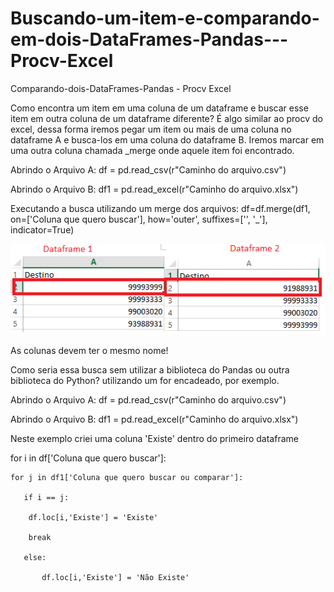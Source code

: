 # Buscando-um-item-e-comparando-em-dois-DataFrames-Pandas---Procv-Excel
Comparando-dois-DataFrames-Pandas - Procv Excel

Como encontra um item em uma coluna de um dataframe e buscar esse item em outra coluna de um dataframe diferente?
É algo similar ao procv do excel, dessa forma iremos pegar um item ou mais de uma coluna no dataframe A e busca-los em uma coluna do dataframe B. Iremos marcar em uma outra coluna chamada _merge onde aquele item foi encontrado.

Abrindo o Arquivo A:
df = pd.read_csv(r"Caminho do arquivo.csv")

Abrindo o Arquivo B:
df1 = pd.read_excel(r"Caminho do arquivo.xlsx")

Executando a busca utilizando um merge dos arquivos:
df=df.merge(df1, on=['Coluna que quero buscar'], how='outer', suffixes=['', '_'], indicator=True)

![alt tag](https://github.com/Vladimirgualberto/Buscando-um-item-e-comparando-em-dois-DataFrames-Pandas---Procv-Excel/blob/main/img/compara%C3%A7%C3%A3o.png?raw=true)

As colunas devem ter o mesmo nome!

Como seria essa busca sem utilizar a biblioteca do Pandas ou outra biblioteca do Python? utilizando um for encadeado, por exemplo.


Abrindo o Arquivo A:
df = pd.read_csv(r"Caminho do arquivo.csv")

Abrindo o Arquivo B:
df1 = pd.read_excel(r"Caminho do arquivo.xlsx")

Neste exemplo criei uma coluna 'Existe' dentro do primeiro dataframe

for i in df['Coluna que quero buscar']:

    for j in df1['Coluna que quero buscar ou comparar']:
    
       if i == j:
       
        df.loc[i,'Existe'] = 'Existe'
        
        break
        
       else:
       
           df.loc[i,'Existe'] = 'Não Existe'

